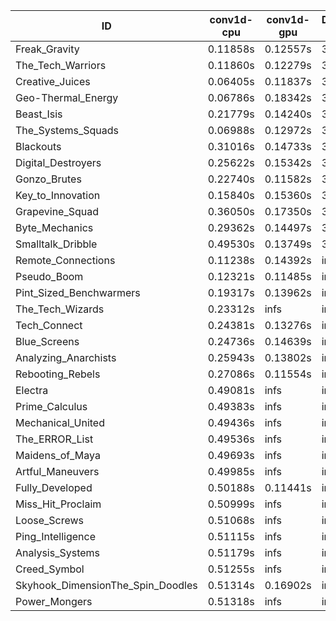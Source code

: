 |ID|conv1d-cpu|conv1d-gpu|DWSPConv2D-gpu|gemm-gpu|avg|
|-|-|-|-|-|-|
|Freak_Gravity|0.11858s|0.12557s|3.10108s|1.90054s|1.31144s|
|The_Tech_Warriors|0.11860s|0.12279s|3.11030s|1.90340s|1.31377s|
|Creative_Juices|0.06405s|0.11837s|3.21306s|1.93480s|1.33257s|
|Geo-Thermal_Energy|0.06786s|0.18342s|3.10803s|2.04101s|1.35008s|
|Beast_Isis|0.21779s|0.14240s|3.05308s|2.03291s|1.36155s|
|The_Systems_Squads|0.06988s|0.12972s|3.26879s|2.02083s|1.37230s|
|Blackouts|0.31016s|0.14733s|3.07140s|2.03619s|1.39127s|
|Digital_Destroyers|0.25622s|0.15342s|3.10652s|2.06191s|1.39452s|
|Gonzo_Brutes|0.22740s|0.11582s|3.40924s|2.04124s|1.44843s|
|Key_to_Innovation|0.15840s|0.15360s|3.31857s|2.23686s|1.46686s|
|Grapevine_Squad|0.36050s|0.17350s|3.14012s|2.75590s|1.60751s|
|Byte_Mechanics|0.29362s|0.14497s|3.22052s|4.66418s|2.08082s|
|Smalltalk_Dribble|0.49530s|0.13749s|3.20428s|4.55255s|2.09740s|
|Remote_Connections|0.11238s|0.14392s|infs|4.73512s|infs|
|Pseudo_Boom|0.12321s|0.11485s|infs|2.06970s|infs|
|Pint_Sized_Benchwarmers|0.19317s|0.13962s|infs|1.90492s|infs|
|The_Tech_Wizards|0.23312s|infs|infs|4.60904s|infs|
|Tech_Connect|0.24381s|0.13276s|infs|2.07083s|infs|
|Blue_Screens|0.24736s|0.14639s|infs|2.71368s|infs|
|Analyzing_Anarchists|0.25943s|0.13802s|infs|2.74808s|infs|
|Rebooting_Rebels|0.27086s|0.11554s|infs|infs|infs|
|Electra|0.49081s|infs|infs|4.60034s|infs|
|Prime_Calculus|0.49383s|infs|infs|4.60967s|infs|
|Mechanical_United|0.49436s|infs|infs|4.59382s|infs|
|The_ERROR_List|0.49536s|infs|infs|4.60443s|infs|
|Maidens_of_Maya|0.49693s|infs|infs|4.59483s|infs|
|Artful_Maneuvers|0.49985s|infs|infs|4.59645s|infs|
|Fully_Developed|0.50188s|0.11441s|infs|4.59061s|infs|
|Miss_Hit_Proclaim|0.50999s|infs|infs|4.74018s|infs|
|Loose_Screws|0.51068s|infs|infs|4.59518s|infs|
|Ping_Intelligence|0.51115s|infs|infs|4.74828s|infs|
|Analysis_Systems|0.51179s|infs|infs|4.60196s|infs|
|Creed_Symbol|0.51255s|infs|infs|4.57957s|infs|
|Skyhook_DimensionThe_Spin_Doodles|0.51314s|0.16902s|infs|infs|infs|
|Power_Mongers|0.51318s|infs|infs|4.77622s|infs|
